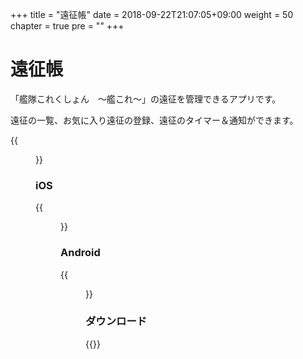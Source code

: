 +++
title = "遠征帳"
date = 2018-09-22T21:07:05+09:00
weight = 50
chapter = true
pre = ""
+++

# 遠征帳

「艦隊これくしょん　～艦これ～」の遠征を管理できるアプリです。

遠征の一覧、お気に入り遠征の登録、遠征のタイマー＆通知ができます。

{{<figure src="/images/ensei/appicon.png">}}

### iOS

{{<figure src="/images/ensei/ios_01.png" width="400px">}}

### Android

{{<figure src="/images/ensei/android_01.png" width="400px">}}

### ダウンロード

{{<download-banner-ensei>}}
